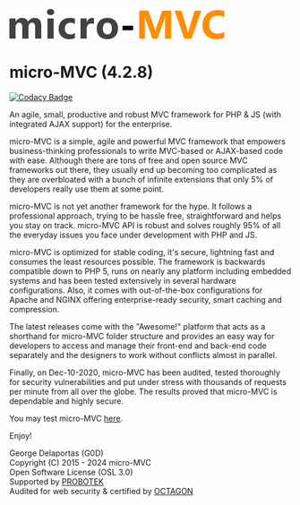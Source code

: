 ![alt tag](https://github.com/g0d/micro-MVC/blob/master/site/pix/micro_mvc.png)

# micro-MVC (4.2.8)

[![Codacy Badge](https://app.codacy.com/project/badge/Grade/889562a17e174c438fd56d35780822b0)](https://app.codacy.com/gh/g0d/micro-MVC/dashboard)

An agile, small, productive and robust MVC framework for PHP & JS (with integrated AJAX support) for the enterprise.

micro-MVC is a simple, agile and powerful MVC framework that empowers business-thinking professionals to write MVC-based or 
AJAX-based code with ease. Although there are tons of free and open source MVC frameworks out there, they 
usually end up becoming too complicated as they are overbloated with a bunch of infinite extensions that only 
5% of developers really use them at some point.

micro-MVC is not yet another framework for the hype. It follows a professional approach, trying to be hassle free, straightforward and helps you stay on track. micro-MVC API is robust 
and solves roughly 95% of all the everyday issues you face under development with PHP and JS.

micro-MVC is optimized for stable coding, it's secure, lightning fast and consumes the least resources possible.
The framework is backwards compatible down to PHP 5, runs on nearly any platform including embedded systems and has been 
tested extensively in several hardware configurations. Also, it comes with out-of-the-box configurations for Apache and NGINX 
offering enterprise-ready security, smart caching and compression.

The latest releases come with the "Awesome!" platform that acts as a shorthand for micro-MVC folder structure and provides an easy way 
for developers to access and manage their front-end and back-end code separately and the designers to work without conflicts almost in parallel.

Finally, on Dec-10-2020, micro-MVC has been audited, tested thoroughly for security vulnerabilities and put under stress with 
thousands of requests per minute from all over the globe. The results proved that micro-MVC is dependable and highly secure.

You may test micro-MVC [here](https://micro-mvc.co/).

Enjoy!

George Delaportas (G0D)  
Copyright (C) 2015 - 2024 micro-MVC  
Open Software License (OSL 3.0)  
Supported by [PROBOTEK](https://probotek.eu/)  
Audited for web security & certified by [OCTAGON](https://octagonsec.gr/)
